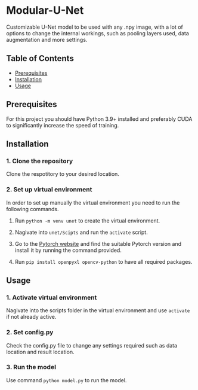 # Modular-U-Net

Customizable U-Net model to be used with any .npy image, with a lot of options to change the internal workings, such as pooling layers used, data augmentation and more settings.  

## Table of Contents

- [Prerequisites](#prerequisites)
- [Installation](#installation)
- [Usage](#usage)

## Prerequisites

For this project you should have Python 3.9+ installed and preferably CUDA to significantly increase the speed of training.

## Installation

### 1. Clone the repository

Clone the respotitory to your desired location.

### 2. Set up virtual environment 

In order to set up manually the virtual environment you need to run the following commands.
    
1. Run `python -m venv unet` to create the virtual environment.

2. Nagivate into `unet/Scipts` and run the `activate` script.

3. Go to the [Pytorch website](https://pytorch.org/get-started/locally/) and find the suitable Pytorch version and install it by running the command provided.

4. Run `pip install openpyxl opencv-python` to have all required packages.

## Usage

### 1. Activate virtual environment

Nagivate into the scripts folder in the virtual environment and use `activate` if not already active.

### 2. Set config.py

Check the config.py file to change any settings required such as data location and result location.

### 3. Run the model

Use command `python model.py` to run the model.